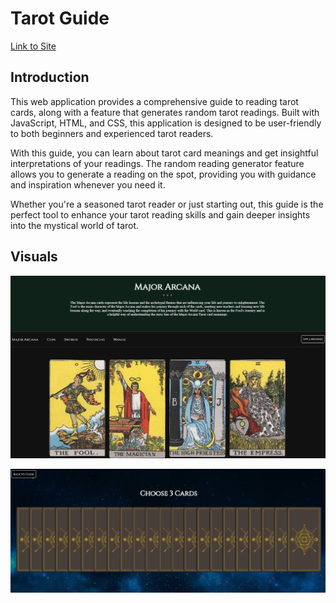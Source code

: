 # Tarot Guide

[Link to Site](https://carring10.github.io/tarot-guide/index.html)

## Introduction

This web application provides a comprehensive guide to reading tarot cards, along with a feature that generates random tarot readings. Built with JavaScript, HTML, and CSS, this application is designed to be user-friendly to both beginners and experienced tarot readers.

With this guide, you can learn about tarot card meanings and get insightful interpretations of your readings. The random reading generator feature allows you to generate a reading on the spot, providing you with guidance and inspiration whenever you need it.

Whether you're a seasoned tarot reader or just starting out, this guide is the perfect tool to enhance your tarot reading skills and gain deeper insights into the mystical world of tarot.

## Visuals

![Tarot Guide](images/tarot-guide-screenshot.png)

![Reading](images/reading-screenshot.png)
